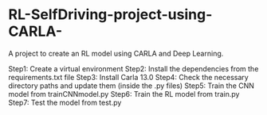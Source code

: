 # RL-SelfDriving-project-using-CARLA-
A project to create an RL model using CARLA and Deep Learning. 

Step1: Create a virtual environment
Step2: Install the dependencies from the requirements.txt file
Step3: Install Carla 13.0
Step4: Check the necessary directory paths and update them (inside the .py files)
Step5: Train the CNN model from trainCNNmodel.py
Step6: Train the RL model from train.py
Step7: Test the model from test.py
